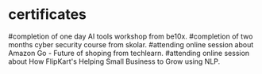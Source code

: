 # certificates
#completion of one day AI tools workshop from be10x.
#completion of two months cyber security course from skolar.
#attending online session about Amazon Go - Future of shoping from techlearn.
#attending online session about How FlipKart's Helping Small Business to Grow using NLP.

